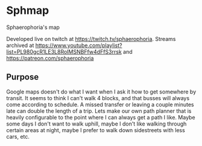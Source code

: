 # Sphmap

Sphaerophoria's map

Developed live on twitch at https://twitch.tv/sphaerophoria. Streams archived at https://www.youtube.com/playlist?list=PL980gcR1LE3L8RoIMSNBFfw4dFfS3rrsk and https://patreon.com/sphaerophoria

## Purpose

Google maps doesn't do what I want when I ask it how to get somewhere by transit. It seems to think I can't walk 4 blocks, and that busses will always come according to schedule. A missed transfer or leaving a couple minutes late can double the length of a trip. Lets make our own path planner that is heavily configurable to the point where I can always get a path I like. Maybe some days I don't want to walk uphill, maybe I don't like walking through certain areas at night, maybe I prefer to walk down sidestreets with less cars, etc.

